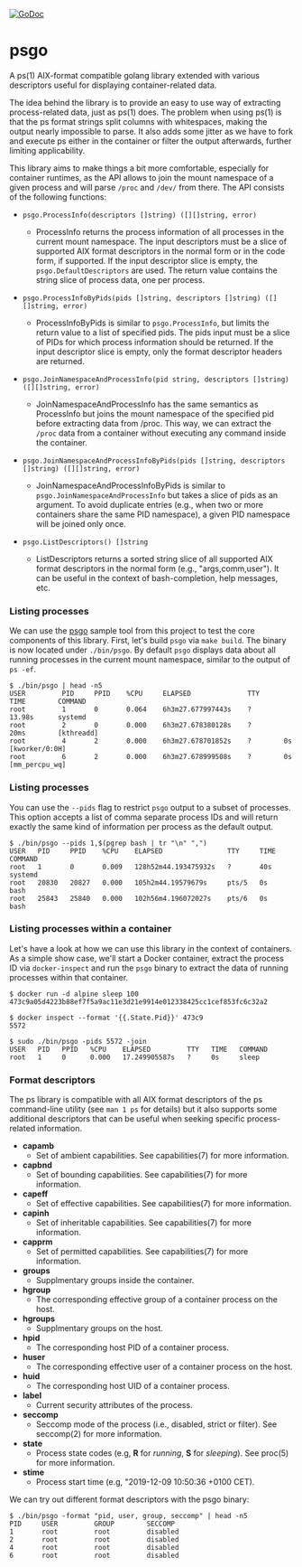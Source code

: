[![GoDoc](https://godoc.org/github.com/containers/psgo?status.svg)](https://godoc.org/github.com/containers/psgo)

# psgo
A ps(1) AIX-format compatible golang library extended with various descriptors useful for displaying container-related data.

The idea behind the library is to provide an easy to use way of extracting process-related data, just as ps(1) does. The problem when using ps(1) is that the ps format strings split columns with whitespaces, making the output nearly impossible to parse. It also adds some jitter as we have to fork and execute ps either in the container or filter the output afterwards, further limiting applicability.

This library aims to make things a bit more comfortable, especially for container runtimes, as the API allows to join the mount namespace of a given process and will parse `/proc` and `/dev/` from there. The API consists of the following functions:

 - `psgo.ProcessInfo(descriptors []string) ([][]string, error)`
   - ProcessInfo returns the process information of all processes in the current mount namespace. The input descriptors must be a slice of supported AIX format descriptors in the normal form or in the code form, if supported.  If the input descriptor slice is empty, the `psgo.DefaultDescriptors` are used. The return value contains the string slice of process data, one per process.

 - `psgo.ProcessInfoByPids(pids []string, descriptors []string) ([][]string, error)`
   - ProcessInfoByPids is similar to `psgo.ProcessInfo`, but limits the return value to a list of specified pids. The pids input must be a slice of PIDs for which process information should be returned. If the input descriptor slice is empty, only the format descriptor headers are returned.

 - `psgo.JoinNamespaceAndProcessInfo(pid string, descriptors []string) ([][]string, error)`
   - JoinNamespaceAndProcessInfo has the same semantics as ProcessInfo but joins the mount namespace of the specified pid before extracting data from /proc.  This way, we can extract the `/proc` data from a container without executing any command inside the container.

 - `psgo.JoinNamespaceAndProcessInfoByPids(pids []string, descriptors []string) ([][]string, error)`
   - JoinNamespaceAndProcessInfoByPids is similar to `psgo.JoinNamespaceAndProcessInfo` but takes a slice of pids as an argument.  To avoid duplicate entries (e.g., when two or more containers share the same PID namespace), a given PID namespace will be joined only once.

 - `psgo.ListDescriptors() []string`
   - ListDescriptors returns a sorted string slice of all supported AIX format descriptors in the normal form (e.g., "args,comm,user").  It can be useful in the context of bash-completion, help messages, etc.

### Listing processes
We can use the [psgo](https://github.com/containers/psgo/blob/master/sample/sample.go) sample tool from this project to test the core components of this library. First, let's build `psgo` via `make build`.  The binary is now located under `./bin/psgo`.  By default `psgo` displays data about all running processes in the current mount namespace, similar to the output of `ps -ef`.

```
$ ./bin/psgo | head -n5
USER         PID     PPID    %CPU     ELAPSED              TTY      TIME        COMMAND
root         1       0       0.064    6h3m27.677997443s    ?        13.98s      systemd
root         2       0       0.000    6h3m27.678380128s    ?        20ms        [kthreadd]
root         4       2       0.000    6h3m27.678701852s    ?        0s          [kworker/0:0H]
root         6       2       0.000    6h3m27.678999508s    ?        0s          [mm_percpu_wq]
```

### Listing processes
You can use the `--pids` flag to restrict `psgo` output to a subset of processes. This option accepts a list of comma separate process IDs and will return exactly the same kind of information per process as the default output.

```
$ ./bin/psgo --pids 1,$(pgrep bash | tr "\n" ",")
USER   PID     PPID    %CPU    ELAPSED                TTY     TIME   COMMAND
root   1       0       0.009   128h52m44.193475932s   ?       40s    systemd
root   20830   20827   0.000   105h2m44.19579679s     pts/5   0s     bash
root   25843   25840   0.000   102h56m4.196072027s    pts/6   0s     bash
```

### Listing processes within a container
Let's have a look at how we can use this library in the context of containers.  As a simple show case, we'll start a Docker container, extract the process ID via `docker-inspect` and run the `psgo` binary to extract the data of running processes within that container.

```shell
$ docker run -d alpine sleep 100
473c9a05d4223b88ef7f5a9ac11e3d21e9914e012338425cc1cef853fc6c32a2

$ docker inspect --format '{{.State.Pid}}' 473c9
5572

$ sudo ./bin/psgo -pids 5572 -join
USER   PID   PPID   %CPU    ELAPSED         TTY   TIME   COMMAND
root   1     0      0.000   17.249905587s   ?     0s     sleep
```

### Format descriptors
The ps library is compatible with all AIX format descriptors of the ps command-line utility (see `man 1 ps` for details) but it also supports some additional descriptors that can be useful when seeking specific process-related information.

- **capamb**
  - Set of ambient capabilities. See capabilities(7) for more information.
- **capbnd**
  - Set of bounding capabilities. See capabilities(7) for more information.
- **capeff**
  - Set of effective capabilities. See capabilities(7) for more information.
- **capinh**
  - Set of inheritable capabilities. See capabilities(7) for more information.
- **capprm**
  - Set of permitted capabilities. See capabilities(7) for more information.
- **groups**
  - Supplmentary groups inside the container.
- **hgroup**
  - The corresponding effective group of a container process on the host.
- **hgroups**
  - Supplmentary groups on the host.
- **hpid**
  - The corresponding host PID of a container process.
- **huser**
  - The corresponding effective user of a container process on the host.
- **huid**
  - The corresponding host UID of a container process.
- **label**
  - Current security attributes of the process.
- **seccomp**
  - Seccomp mode of the process (i.e., disabled, strict or filter). See seccomp(2) for more information.
- **state**
  - Process state codes (e.g, **R** for *running*, **S** for *sleeping*). See proc(5) for more information.
- **stime**
  - Process start time (e.g, "2019-12-09 10:50:36 +0100 CET).

We can try out different format descriptors with the psgo binary:

```shell
$ ./bin/psgo -format "pid, user, group, seccomp" | head -n5
PID     USER         GROUP        SECCOMP
1       root         root         disabled
2       root         root         disabled
4       root         root         disabled
6       root         root         disabled
```
